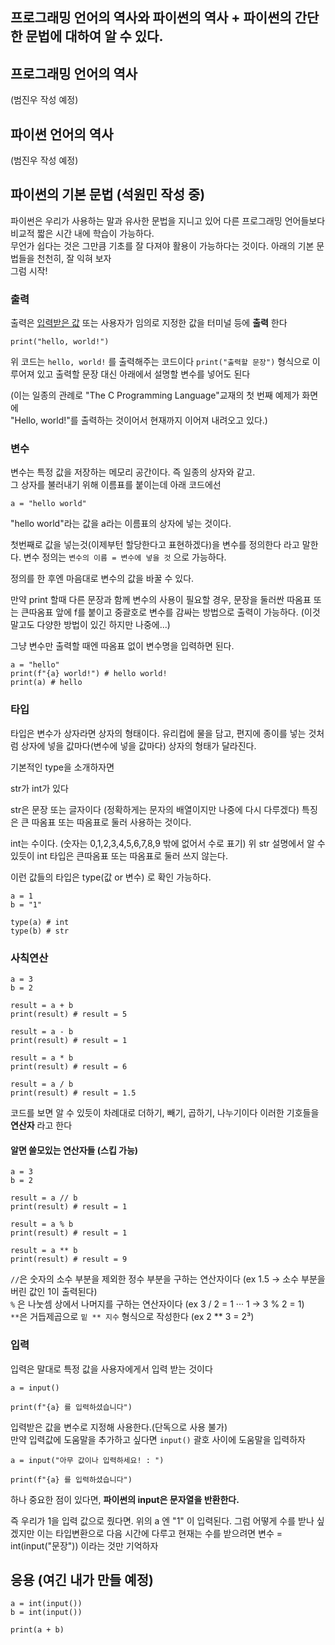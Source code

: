 ## 프로그래밍 언어의 역사와 파이썬의 역사 + 파이썬의 간단한 문법에 대하여 알 수 있다.

## 프로그래밍 언어의 역사
(범진우 작성 예정) 

## 파이썬 언어의 역사
(범진우 작성 예정)


## 파이썬의 기본 문법 (석원민 작성 중)
파이썬은 우리가 사용하는 말과 
유사한 문법을 지니고 있어 
다른 프로그래밍 언어들보다 비교적 짧은 시간 내에 학습이 가능하다.  
무언가 쉽다는 것은 그만큼 기초를 잘 다져야 활용이 가능하다는 것이다.
아래의 기본 문법들을 천천히, 잘 익혀 보자  
그럼 시작!

### 출력
출력은 [입력받은 값](https://github.com/Team-Logic/OverView/tree/main/2#%EC%9E%85%EB%A0%A5) 또는 사용자가 임의로 지정한 값을 터미널 등에 __출력__ 한다
```py3
print("hello, world!")
```
위 코드는 `hello, world!` 를 출력해주는 코드이다
`print("출력할 문장")` 형식으로 이루어져 있고 출력할 문장 대신 아래에서 설명할 변수를 넣어도 된다

(이는 일종의 관례로 "The C Programming Language"교재의 첫 번째 예제가 화면에 </br> "Hello, world!"를 출력하는 것이어서 현재까지 이어져 내려오고 있다.)

### 변수
변수는 특정 값을 저장하는 메모리 공간이다.
즉 일종의 상자와 같고. </br>
그 상자를 불러내기 위해 이름표를 붙이는데
아래 코드에선 

```py3
a = "hello world"
``` 
"hello world"라는 값을 a라는 이름표의 상자에 넣는 것이다.

첫번째로 값을 넣는것(이제부턴 할당한다고 표현하겠다)을
변수를 정의한다 라고 말한다.
변수 정의는 `변수의 이름 = 변수에 넣을 것` 으로 가능하다.

정의를 한 후엔 마음대로 변수의 값을 바꿀 수 있다.

만약 print 할때 다른 문장과 함께 변수의 사용이 필요할 경우,
문장을 둘러싼 따옴표 또는 큰따옴표 앞에 f를 붙이고 중괄호로 변수를 감싸는 방법으로 출력이 가능하다. 
(이것 말고도 다양한 방법이 있긴 하지만 나중에...)

그냥 변수만 출력할 때엔 따옴표 없이 변수명을 입력하면 된다.

```py3
a = "hello"
print(f"{a} world!") # hello world!
print(a) # hello
```

### 타입

타입은 변수가 상자라면 상자의 형태이다.
유리컵에 물을 담고, 편지에 종이를 넣는 것처럼
상자에 넣을 값마다(변수에 넣을 값마다) 상자의 형태가 달라진다.

기본적인 type을 소개하자면

str가 int가 있다

str은 문장 또는 글자이다  (정확하게는 문자의 배열이지만 나중에 다시 다루겠다)
특징은 큰 따옴표 또는 따옴표로 둘러 사용하는 것이다.

int는 수이다.  (숫자는 0,1,2,3,4,5,6,7,8,9 밖에 없어서 수로 표기)
위 str 설명에서 알 수 있듯이 int 타입은 큰따옴표 또는 따옴표로 둘러 쓰지 않는다.

이런 값들의 타입은 type(값 or 변수) 로 확인 가능하다.

```py3
a = 1
b = "1"

type(a) # int
type(b) # str
```

### 사칙연산

```py3
a = 3
b = 2

result = a + b
print(result) # result = 5

result = a - b
print(result) # result = 1

result = a * b
print(result) # result = 6

result = a / b
print(result) # result = 1.5
```

코드를 보면 알 수 있듯이 차례대로 더하기, 빼기, 곱하기, 나누기이다 이러한 기호들을 __연산자__ 라고 한다  

#### 알면 쓸모있는 연산자들 (스킵 가능)
```py3
a = 3
b = 2

result = a // b
print(result) # result = 1

result = a % b
print(result) # result = 1

result = a ** b
print(result) # result = 9
```

`//`은 숫자의 소수 부분을 제외한 정수 부분을 구하는 연산자이다 (ex 1.5 -> 소수 부분을 버린 값인 1이 출력된다)  
`%` 은 나눗셈 상에서 나머지를 구하는 연산자이다 (ex 3 / 2 = 1 ··· 1 -> 3 % 2 = 1)  
`**`은 거듭제곱으로 `밑 ** 지수` 형식으로 작성한다 (ex 2 ** 3 = 2³)

### 입력
입력은 말대로 특정 값을 사용자에게서 입력 받는 것이다
```py3
a = input()

print(f"{a} 를 입력하셨습니다")
```
입력받은 값을 변수로 지정해 사용한다.(단독으로 사용 불가)  
만약 입력값에 도움말을 추가하고 싶다면 `input()` 괄호 사이에 도움말을 입력하자

```py3
a = input("아무 값이나 입력하세요! : ")

print(f"{a} 를 입력하셨습니다")
```

하나 중요한 점이 있다면, __파이썬의 input은 문자열을 반환한다.__

즉 우리가 1을 입력 값으로 줬다면.
위의 a 엔 "1" 이 입력된다.
그럼 어떻게 수를 받나 싶겠지만
이는 타입변환으로 다음 시간에 다루고
현재는 수를 받으려면
변수 = int(input("문장"))
이라는 것만 기억하자



## 응용 (여긴 내가 만들 예정)
```py3
a = int(input())
b = int(input())

print(a + b)
```
